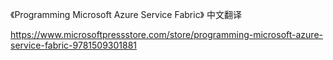 《Programming Microsoft Azure Service Fabric》 中文翻译

https://www.microsoftpressstore.com/store/programming-microsoft-azure-service-fabric-9781509301881
